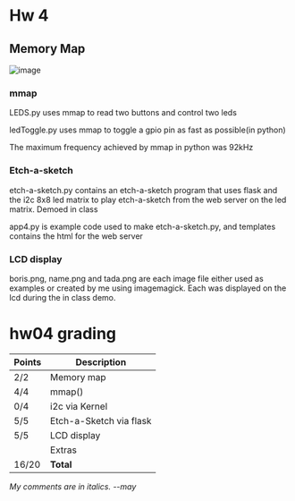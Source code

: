 # Hw 4 #

## Memory Map ##

![image](https://user-images.githubusercontent.com/43393092/135877225-4d137da8-e1cb-454e-aeba-be964ee7a006.png)

### mmap ###

LEDS.py uses mmap to read two buttons and control two leds

ledToggle.py uses mmap to toggle a gpio pin as fast as possible(in python)

The maximum frequency achieved by mmap in python was 92kHz

### Etch-a-sketch ###

etch-a-sketch.py contains an etch-a-sketch program that uses flask and the i2c 8x8 led matrix to play etch-a-sketch from the web server on the led matrix. Demoed in class

app4.py is example code used to make etch-a-sketch.py, and templates contains the html for the web server

### LCD display ###

boris.png, name.png and tada.png are each image file either used as examples or created by me using imagemagick. Each was displayed on the lcd during the in class demo.

# hw04 grading

| Points      | Description |
| ----------- | ----------- |
|  2/2 | Memory map 
|  4/4 | mmap()
|  0/4 | i2c via Kernel  | *Missing*
|  5/5 | Etch-a-Sketch via flask
|  5/5 | LCD display
|      | Extras
| 16/20 | **Total**

*My comments are in italics. --may*

